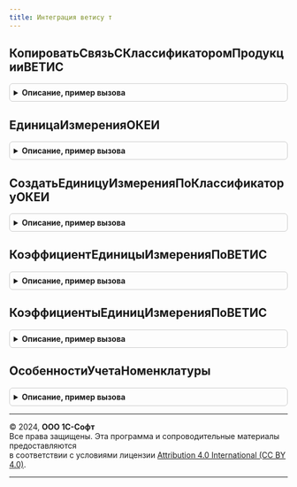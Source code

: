 ```yaml
---
title: Интеграция ветису т
---
```



## КопироватьСвязьСКлассификаторомПродукцииВЕТИС
<details style="margin: 1em 0; padding: 0.5em; border: 1px solid #ccc; border-radius: 6px;">

<summary style="font-weight: bold; cursor: pointer;">Описание, пример вызова</summary>

```bsl

// Копирует связь между номенклатурой и продукцией ВЕТИС для новой позиции номенклатуры.
//
// Параметры:
//	Приемник						  - СправочникСсылка.Номенклатура - Номенклатура, для которой копируется связь.
//	Источник						  - СправочникСсылка.Номенклатура - Номенклатура для которой существует связь.
//	СоответствияСкопированныхОбъектов - Соответствие - соответствие характеристик номенклатуры-приемника характеристикам номенклатуры-источника.
//
Процедура КопироватьСвязьСКлассификаторомПродукцииВЕТИС(Приемник, Источник, СоответствияСкопированныхОбъектов) Экспорт
```

Пример вызова
```bsl
ИнтеграцияВЕТИСУТ.КопироватьСвязьСКлассификаторомПродукцииВЕТИС(Приемник, Источник, СоответствияСкопированныхОбъектов) 
```
</details>

## ЕдиницаИзмеренияОКЕИ
<details style="margin: 1em 0; padding: 0.5em; border: 1px solid #ccc; border-radius: 6px;">

<summary style="font-weight: bold; cursor: pointer;">Описание, пример вызова</summary>

```bsl

// Возвращает единицу измерения по ОКЕИ.
//
// Параметры:
//	КодОКЕИ - ОпределяемыйТип.СтрокаВЕТИС - Код ОКЕИ.
//
// Возвращаемое значение:
//	СправочникСсылка.УпаковкиЕдиницыИзмерения, Неопределено - Единица измерения по ОКЕИ.
//
Функция ЕдиницаИзмеренияОКЕИ(Знач КодОКЕИ) Экспорт
```

Пример вызова
```bsl
Результат = ИнтеграцияВЕТИСУТ.ЕдиницаИзмеренияОКЕИ(КодОКЕИ) 
```
</details>

## СоздатьЕдиницуИзмеренияПоКлассификаторуОКЕИ
<details style="margin: 1em 0; padding: 0.5em; border: 1px solid #ccc; border-radius: 6px;">

<summary style="font-weight: bold; cursor: pointer;">Описание, пример вызова</summary>

```bsl

// Создает единицу измерения по ОКЕИ.
//
// Параметры:
//	КодОКЕИ - ОпределяемыйТип.СтрокаВЕТИС - Код ОКЕИ.
//
// Возвращаемое значение:
//	СправочникСсылка.УпаковкиЕдиницыИзмерения, Неопределено - Единица измерения по ОКЕИ.
//
Функция СоздатьЕдиницуИзмеренияПоКлассификаторуОКЕИ(КодОКЕИ) Экспорт
```

Пример вызова
```bsl
Результат = ИнтеграцияВЕТИСУТ.СоздатьЕдиницуИзмеренияПоКлассификаторуОКЕИ(КодОКЕИ) 
```
</details>

## КоэффициентЕдиницыИзмеренияПоВЕТИС
<details style="margin: 1em 0; padding: 0.5em; border: 1px solid #ccc; border-radius: 6px;">

<summary style="font-weight: bold; cursor: pointer;">Описание, пример вызова</summary>

```bsl

// Возвращает сведения о коэффициенте пересчета единицы измерения ВЕТИС.
//
// Параметры:
// ЕдиницаИзмеренияВЕТИС - СправочникСсылка.ЕдиницыИзмеренияВЕТИС - Единица измерения ВЕТИС, коэффициент которой нужно
//                                                                  получить.
// Номенклатура - СправочникСсылка.Номенклатура - Номенклатура для единицы хранения, которой осуществляется
//                                                получение коэффициента пересчета.
// Возвращаемое значение:
// Структура - Структура со свойствами:
//  * КодОшибки      - Число    - Код ошибки получения коэффициента.
//      0 - Нет ошибок;
//      1 - Не заполнена единица измерения в справочнике 'ЕдиницыИзмеренияВЕТИС';
//      2 - В справочнике 'Номенклатура' выключена возможность пересчета количества
//          в соответствующую мерную единицу измерения;
//      3 - Не удалось сопоставить единицу хранения справочника 'Номенклатура'
//          с единицей измерения справочника 'ЕдиницыИзмеренияВЕТИС'.
//  * Коэффициент      - Число  - Коэффициент пересчета единицы измерения ВЕТИС.
//  * КэшироватьДанные - Булево - Истина если требуется кэшировать сведения о коэффициенте пересчета.
//  * ТипИзмеряемойВеличины   - ПеречислениеСсылка.ТипыИзмеряемыхВеличин - Тип измеряемой величины единицы измерения
//                      справочника 'ЕдиницыИзмеренияВЕТИС'.
//  * НужноОкруглятьКоличество      - Булево - Истина если необходимо округление количества при пересчете.
//  * НужноОкруглятьКоличествоВЕТИС - Булево - Истина если необходимо округление количества ВетИС при пересчете.
Функция КоэффициентЕдиницыИзмеренияПоВЕТИС(ЕдиницаИзмеренияВЕТИС, Номенклатура) Экспорт
```

Пример вызова
```bsl
Результат = ИнтеграцияВЕТИСУТ.КоэффициентЕдиницыИзмеренияПоВЕТИС(ЕдиницаИзмеренияВЕТИС, Номенклатура) 
```
</details>

## КоэффициентыЕдиницИзмеренияПоВЕТИС
<details style="margin: 1em 0; padding: 0.5em; border: 1px solid #ccc; border-radius: 6px;">

<summary style="font-weight: bold; cursor: pointer;">Описание, пример вызова</summary>

```bsl

// Возвращает сведения для пересчета единиц измерения ВЕТИС.
//
// Параметры:
//   ДанныеСтрокВЕТИС - Массив - элементы массива должны содержать свойства Номенклатура и ЕдиницаИзмеренияВЕТИС.
//
// Возвращаемое значение:
//  Соответствие - ключ ссылка на номенклатуру, значение соответствие единица измерения ВЕТИС и структура:
//   * КодОшибки - Число  - Код ошибки получения коэффициента:
//        0 - Нет ошибок;
//        1 - Не заполнена единица измерения в справочнике 'ЕдиницыИзмеренияВЕТИС';
//        2 - В справочнике 'Номенклатура' выключена возможность пересчета количества в соответствующую мерную единицу измерения;
//        3 - Не удалось сопоставить единицу хранения справочника 'Номенклатура' с единицей измерения справочника 'ЕдиницыИзмеренияВЕТИС'.
//   * Коэффициент                   - Число  - Коэффициент пересчета единицы измерения ВЕТИС.
//   * ТипИзмеряемойВеличины         - ПеречислениеСсылка.ТипыИзмеряемыхВеличин - Тип измеряемой величины единицы измерения
//       справочника 'ЕдиницыИзмеренияВЕТИС'.
//   * НужноОкруглятьКоличество      - Булево - Признак необходимости округления количества при пересчете.
//   * НужноОкруглятьКоличествоВЕТИС - Булево - Признак необходимости округления количества ВетИС при пересчете.
Функция КоэффициентыЕдиницИзмеренияПоВЕТИС(ДанныеСтрокВЕТИС) Экспорт
```

Пример вызова
```bsl
Результат = ИнтеграцияВЕТИСУТ.КоэффициентыЕдиницИзмеренияПоВЕТИС(ДанныеСтрокВЕТИС) 
```
</details>

## ОсобенностиУчетаНоменклатуры
<details style="margin: 1em 0; padding: 0.5em; border: 1px solid #ccc; border-radius: 6px;">

<summary style="font-weight: bold; cursor: pointer;">Описание, пример вызова</summary>

```bsl

// Возвращает массив особенностей учета номенклатуры подсистемы
//
// Возвращаемое значение:
//   Массив из ПеречислениеСсылка.ОсобенностиУчетаНоменклатуры
Функция ОсобенностиУчетаНоменклатуры() Экспорт
```

Пример вызова
```bsl
Результат = ИнтеграцияВЕТИСУТ.ОсобенностиУчетаНоменклатуры() 
```
</details>

---

© 2024, **ООО 1С-Софт**  
Все права защищены. Эта программа и сопроводительные материалы предоставляются  
в соответствии с условиями лицензии [Attribution 4.0 International (CC BY 4.0)](https://creativecommons.org/licenses/by/4.0/legalcode).

---
